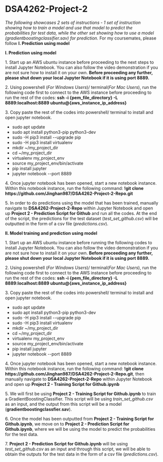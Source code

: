 # DSA4262-Project-2
*The following showcases 2 sets of instructions - 1 set of instruction showing how to train a model and use that model to predict the probabilities for test data, while the other set showing how to use a model (gradientboostingclassifier.sav) for prediction.* For my coursemates, please follow **I. Prediction using model**

**I. Prediction using model**
<p>
1. Start up an AWS ubuntu instance before proceeding to the next steps to install Jupyter Notebook. You can also follow the video demonstration if you are not sure how to install it on your own. <b>Before proceeding any further, please shut down your local Jupyter Notebook if it is using port 8889.</b>
</p>
<p>
  2. Using powershell (<i>For Windows Users</i>)/ terminal(<i>For Mac Users</i>), run the following code first to connect to the AWS instance before proceeding to run the rest of the codes: <b>ssh -i {pem_file_directory} -L 8889:localhost:8889 ubuntu@{aws_instance_ip_address}</b> 
</p>
3. Copy paste the rest of the codes into powershell/ terminal to install and open jupyter notebook.
<ul>
  <li> sudo apt update </li>
  <li> sudo apt install python3-pip python3-dev </li>
  <li> sudo -H pip3 install --upgrade pip </li>
  <li> sudo -H pip3 install virtualenv </li>
  <li> mkdir ~/my_project_dir </li>
  <li> cd ~/my_project_dir </li>
  <li> virtualenv my_project_env </li>
  <li> source my_project_env/bin/activate </li>
  <li> pip install jupyter </li>
  <li> jupyter notebook --port 8889 </li>
</ul>
<p>
4. Once jupyter notebook has been opened, start a new notebook instance. Within this notebook instance, run the following command: <b>!git clone https://github.com/Jinghan987/DSA4262-Project-2-Repo.git</b>
</p>
<p>
5. In order to do predictions using the model that has been trained, manually navigate to <b>DSA4262-Project-2-Repo</b> within Jupyter Notebook and open up <b>Project 2 - Prediction Script for Github</b> and run all the codes. At the end of the script, the predictions for the test dataset (<i>test_set_github.csv</i>) will be outputted in the form of a csv file (<i>predictions.csv</i>).
</p>
  
**II. Model training and prediction using model**
<p>
1. Start up an AWS ubuntu instance before running the following codes to install Jupyter Notebook. You can also follow the video demonstration if you are not sure how to install it on your own. <b>Before proceeding any further, please shut down your local Jupyter Notebook if it is using port 8889.</b>
</p>
<p>
2. Using powershell (<i>For Windows Users</i>)/ terminal(<i>For Mac Users</i>), run the following code first to connect to the AWS instance before proceeding to run the rest of the codes: <b>ssh -i {pem_file_directory} -L 8889:localhost:8889 ubuntu@{aws_instance_ip_address}</b> 
</p>
<p>
3. Copy paste the rest of the codes into powershell/ terminal to install and open jupyter notebook.
</p>
<ul>
  <li> sudo apt update </li>
  <li> sudo apt install python3-pip python3-dev </li>
  <li> sudo -H pip3 install --upgrade pip </li>
  <li> sudo -H pip3 install virtualenv </li>
  <li> mkdir ~/my_project_dir </li>
  <li> cd ~/my_project_dir </li>
  <li> virtualenv my_project_env </li>
  <li> source my_project_env/bin/activate </li>
  <li> pip install jupyter </li>
  <li> jupyter notebook --port 8889 </li>
</ul>
<p>
4. Once jupyter notebook has been opened, start a new notebook instance. Within this notebook instance, run the following command: <b>!git clone https://github.com/Jinghan987/DSA4262-Project-2-Repo.git</b>, then manually navigate to <b>DSA4262-Project-2-Repo</b> within Jupyter Notebook and open up <b>Project 2 - Training Script for Github.ipynb</b>
</p>
<p>
5. We will first be using <b>Project 2 - Training Script for Github.ipynb</b> to train a GradientBoostingClassifier. This script will be using <i>train_set_github.csv</i> as an input, and the output from this script will be a model (<b>gradientboostingclassfier.sav</b>).
</p>
<p>
6. Once the model has been outputted from <b>Project 2 - Training Script for Github.ipynb</b>, we move on to <b>Project 2 - Prediction Script for Github.ipynb</b>, where we will be using the model to predict the probabilities for the test data.
</p>
<p>
7. <b>Project 2 - Prediction Script for Github.ipynb</b> will be using <i>test_set_github.csv</i> as an input and through this script, we will be able to obtain the outputs for the test data in the form of a csv file (<i>predictions.csv</i>).
</p>
